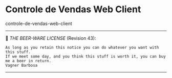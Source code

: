 # Controle de Vendas Web Client
controle-de-vendas-web-client

----------------------------------------------------------------------------

:beers: *THE BEER-WARE LICENSE* (Revision 43): 

	As long as you retain this notice you can do whatever you want with this stuff.	
	If we meet some day, and you think this stuff is worth it, you can buy me a beer in return.
	Vagner Barbosa 
 ----------------------------------------------------------------------------




